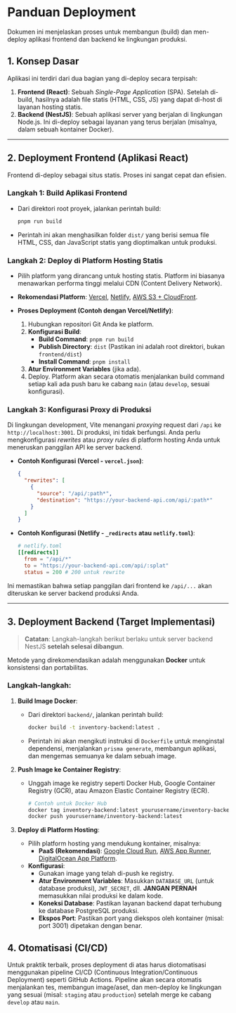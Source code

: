 # Panduan Deployment

Dokumen ini menjelaskan proses untuk membangun (build) dan men-deploy aplikasi frontend dan backend ke lingkungan produksi.

## 1. Konsep Dasar

Aplikasi ini terdiri dari dua bagian yang di-deploy secara terpisah:
1.  **Frontend (React)**: Sebuah _Single-Page Application_ (SPA). Setelah di-build, hasilnya adalah file statis (HTML, CSS, JS) yang dapat di-host di layanan hosting statis.
2.  **Backend (NestJS)**: Sebuah aplikasi server yang berjalan di lingkungan Node.js. Ini di-deploy sebagai layanan yang terus berjalan (misalnya, dalam sebuah kontainer Docker).

---

## 2. Deployment Frontend (Aplikasi React)

Frontend di-deploy sebagai situs statis. Proses ini sangat cepat dan efisien.

### Langkah 1: Build Aplikasi Frontend
-   Dari direktori root proyek, jalankan perintah build:
    ```bash
    pnpm run build
    ```
-   Perintah ini akan menghasilkan folder `dist/` yang berisi semua file HTML, CSS, dan JavaScript statis yang dioptimalkan untuk produksi.

### Langkah 2: Deploy di Platform Hosting Statis
-   Pilih platform yang dirancang untuk hosting statis. Platform ini biasanya menawarkan performa tinggi melalui CDN (Content Delivery Network).
-   **Rekomendasi Platform**: [Vercel](https://vercel.com/), [Netlify](https://www.netlify.com/), [AWS S3 + CloudFront](https://aws.amazon.com/s3/).

-   **Proses Deployment (Contoh dengan Vercel/Netlify)**:
    1.  Hubungkan repositori Git Anda ke platform.
    2.  **Konfigurasi Build**:
        -   **Build Command**: `pnpm run build`
        -   **Publish Directory**: `dist` (Pastikan ini adalah root direktori, bukan `frontend/dist`)
        -   **Install Command**: `pnpm install`
    3.  **Atur Environment Variables** (jika ada).
    4.  Deploy. Platform akan secara otomatis menjalankan build command setiap kali ada push baru ke cabang `main` (atau `develop`, sesuai konfigurasi).

### Langkah 3: Konfigurasi Proxy di Produksi
Di lingkungan development, Vite menangani _proxying_ request dari `/api` ke `http://localhost:3001`. Di produksi, ini tidak berfungsi. Anda perlu mengkonfigurasi _rewrites_ atau _proxy rules_ di platform hosting Anda untuk meneruskan panggilan API ke server backend.

-   **Contoh Konfigurasi (Vercel - `vercel.json`)**:
    ```json
    {
      "rewrites": [
        {
          "source": "/api/:path*",
          "destination": "https://your-backend-api.com/api/:path*"
        }
      ]
    }
    ```
-   **Contoh Konfigurasi (Netlify - `_redirects` atau `netlify.toml`)**:
    ```toml
    # netlify.toml
    [[redirects]]
      from = "/api/*"
      to = "https://your-backend-api.com/api/:splat"
      status = 200 # 200 untuk rewrite
    ```
Ini memastikan bahwa setiap panggilan dari frontend ke `/api/...` akan diteruskan ke server backend produksi Anda.

---

## 3. Deployment Backend (Target Implementasi)

> **Catatan**: Langkah-langkah berikut berlaku untuk server backend NestJS **setelah selesai dibangun**.

Metode yang direkomendasikan adalah menggunakan **Docker** untuk konsistensi dan portabilitas.

### Langkah-langkah:

1.  **Build Image Docker**:
    -   Dari direktori `backend/`, jalankan perintah build:
        ```bash
        docker build -t inventory-backend:latest .
        ```
    -   Perintah ini akan mengikuti instruksi di `Dockerfile` untuk menginstal dependensi, menjalankan `prisma generate`, membangun aplikasi, dan mengemas semuanya ke dalam sebuah image.

2.  **Push Image ke Container Registry**:
    -   Unggah image ke registry seperti Docker Hub, Google Container Registry (GCR), atau Amazon Elastic Container Registry (ECR).
        ```bash
        # Contoh untuk Docker Hub
        docker tag inventory-backend:latest yourusername/inventory-backend:latest
        docker push yourusername/inventory-backend:latest
        ```

3.  **Deploy di Platform Hosting**:
    -   Pilih platform hosting yang mendukung kontainer, misalnya:
        -   **PaaS (Rekomendasi)**: [Google Cloud Run](https://cloud.google.com/run), [AWS App Runner](https://aws.amazon.com/apprunner/), [DigitalOcean App Platform](https://www.digitalocean.com/products/app-platform).
    -   **Konfigurasi**:
        -   Gunakan image yang telah di-push ke registry.
        -   **Atur Environment Variables**: Masukkan `DATABASE_URL` (untuk database produksi), `JWT_SECRET`, dll. **JANGAN PERNAH** memasukkan nilai produksi ke dalam kode.
        -   **Koneksi Database**: Pastikan layanan backend dapat terhubung ke database PostgreSQL produksi.
        -   **Ekspos Port**: Pastikan port yang diekspos oleh kontainer (misal: port 3001) dipetakan dengan benar.

## 4. Otomatisasi (CI/CD)

Untuk praktik terbaik, proses deployment di atas harus diotomatisasi menggunakan pipeline CI/CD (Continuous Integration/Continuous Deployment) seperti GitHub Actions. Pipeline akan secara otomatis menjalankan tes, membangun image/aset, dan men-deploy ke lingkungan yang sesuai (misal: `staging` atau `production`) setelah merge ke cabang `develop` atau `main`.